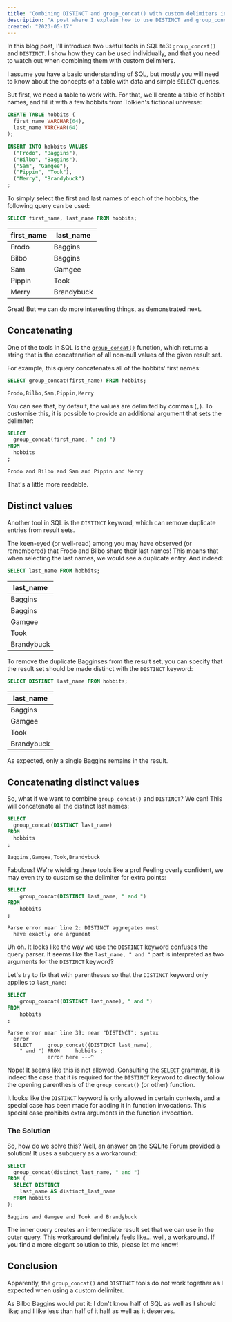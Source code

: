 ```yaml
---
title: "Combining DISTINCT and group_concat() with custom delimiters in SQLite3"
description: "A post where I explain how to use DISTINCT and group_concat() with custom delmiters in SQLite3"
created: "2023-05-17"
---
```


In this blog post, I'll introduce two useful tools in SQLite3: `group_concat()` and `DISTINCT`.
I show how they can be used individually, and that you need to watch out when combining them with custom delimiters.

I assume you have a basic understanding of SQL, but mostly you will need to know about the concepts of a table with data and simple `SELECT` queries.

But first, we need a table to work with.
For that, we'll create a table of hobbit names, and fill it with a few hobbits from Tolkien's fictional universe:

```sql
CREATE TABLE hobbits (
  first_name VARCHAR(64),
  last_name VARCHAR(64)
);

INSERT INTO hobbits VALUES
  ("Frodo", "Baggins"),
  ("Bilbo", "Baggins"),
  ("Sam", "Gamgee"),
  ("Pippin", "Took"),
  ("Merry", "Brandybuck")
;
```

To simply select the first and last names of each of the hobbits, the following query can be used:

```sql
SELECT first_name, last_name FROM hobbits;
```

| first_name | last_name  |
|------------|------------|
| Frodo      | Baggins    |
| Bilbo      | Baggins    |
| Sam        | Gamgee     |
| Pippin     | Took       |
| Merry      | Brandybuck |

Great! But we can do more interesting things, as demonstrated next.

## Concatenating
One of the tools in SQL is the [`group_concat()`](https://www.sqlite.org/lang_aggfunc.html#group_concat) function, which returns a string that is the concatenation of all non-null values of the given result set.

For example, this query concatenates all of the hobbits' first names:

```sql
SELECT group_concat(first_name) FROM hobbits;
```

```
Frodo,Bilbo,Sam,Pippin,Merry
```

You can see that, by default, the values are delimited by commas (`,`).
To customise this, it is possible to provide an additional argument that sets the delimiter:

```sql
SELECT
  group_concat(first_name, " and ")
FROM
  hobbits
;
```

```
Frodo and Bilbo and Sam and Pippin and Merry
```

That's a little more readable.

## Distinct values
Another tool in SQL is the `DISTINCT` keyword, which can remove duplicate entries from result sets.

The keen-eyed (or well-read) among you may have observed (or remembered) that Frodo and Bilbo share their last names!
This means that when selecting the last names, we would see a duplicate entry.
And indeed:

```sql
SELECT last_name FROM hobbits;
```

| last_name  |
|------------|
| Baggins    |
| Baggins    |
| Gamgee     |
| Took       |
| Brandybuck |

To remove the duplicate Bagginses from the result set, you can specify that the result set should be made distinct with the `DISTINCT` keyword:

```sql
SELECT DISTINCT last_name FROM hobbits;
```

| last_name  |
|------------|
| Baggins    |
| Gamgee     |
| Took       |
| Brandybuck |

As expected, only a single Baggins remains in the result.

## Concatenating distinct values
So, what if we want to combine `group_concat()` and `DISTINCT`?
We can!
This will concatenate all the distinct last names:

```sql
SELECT
  group_concat(DISTINCT last_name)
FROM
  hobbits
;
```

```
Baggins,Gamgee,Took,Brandybuck
```

Fabulous!
We're wielding these tools like a pro!
Feeling overly confident, we may even try to customise the delimiter for extra points:

```sql
SELECT
    group_concat(DISTINCT last_name, " and ")
FROM
    hobbits
;
```

```
Parse error near line 2: DISTINCT aggregates must
  have exactly one argument
```

Uh oh.
It looks like the way we use the `DISTINCT` keyword confuses the query parser.
It seems like the `last_name, " and "` part is interpreted as two arguments for the `DISTINCT` keyword?

Let's try to fix that with parentheses so that the `DISTINCT` keyword only applies to `last_name`:

```sql
SELECT
    group_concat((DISTINCT last_name), " and ")
FROM
    hobbits
;
```

```
Parse error near line 39: near "DISTINCT": syntax
  error
  SELECT     group_concat((DISTINCT last_name),
    " and ") FROM     hobbits ;
             error here ---^
```

Nope! It seems like this is not allowed.
Consulting the [`SELECT` grammar](https://www.sqlite.org/syntax/select-stmt.html), it is indeed the case that it is required for the `DISTINCT` keyword to directly follow the opening parenthesis of the `group_concat()` (or other) function.

It looks like the `DISTINCT` keyword is only allowed in certain contexts, and a special case has been made for adding it in function invocations.
This special case prohibits extra arguments in the function invocation.

### The Solution
So, how do we solve this?
Well, [an answer on the SQLite Forum](https://sqlite.org/forum/info/221c2926f5e6f155) provided a solution!
It uses a subquery as a workaround:

```sql
SELECT
  group_concat(distinct_last_name, " and ")
FROM (
  SELECT DISTINCT
    last_name AS distinct_last_name
  FROM hobbits
);
```

```
Baggins and Gamgee and Took and Brandybuck
```

The inner query creates an intermediate result set that we can use in the outer query.
This workaround definitely feels like... well, a workaround.
If you find a more elegant solution to this, please let me know!

## Conclusion
Apparently, the `group_concat()` and `DISTINCT` tools do not work together as I expected when using a custom delimiter.

As Bilbo Baggins would put it: I don't know half of SQL as well as I should like; and I like less than half of it half as well as it deserves.
